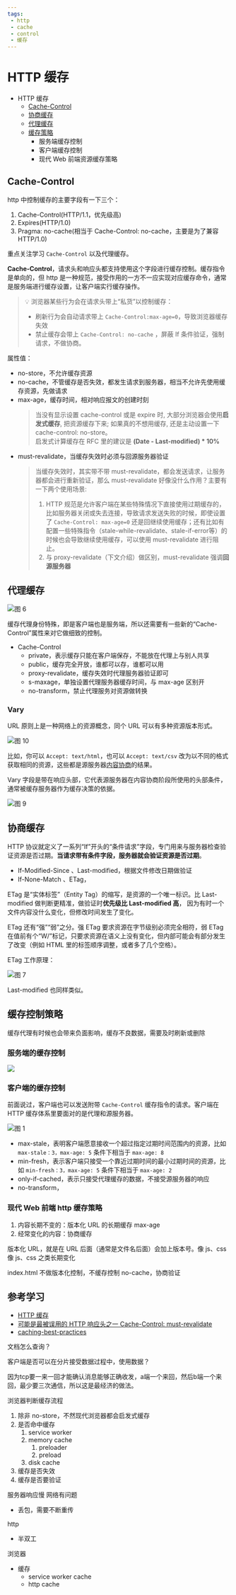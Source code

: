 ```yaml
---
tags:
 - http
 - cache
 - control
 - 缓存
---
```

# HTTP 缓存

- HTTP 缓存
  - [Cache-Control](#cache-control)
  - [协商缓存](#协商缓存)
  - [代理缓存](#代理缓存)
  - [缓存策略](#缓存策略)
    - 服务端缓存控制
    - 客户端缓存控制
    - 现代 Web 前端资源缓存策略
## Cache-Control

http 中控制缓存的主要字段有一下三个：

1. Cache-Control(HTTP/1.1，优先级高)
2. Expires(HTTP/1.0)
3. Pragma: no-cache(相当于 Cache-Control: no-cache，主要是为了兼容 HTTP/1.0)

重点关注学习 `Cache-Control` 以及代理缓存。
  
**Cache-Control**，请求头和响应头都支持使用这个字段进行缓存控制。缓存指令是单向的，但 http 是一种规范，接受作用的一方不一应实现对应缓存命令，通常是服务端进行缓存设置，让客户端实行缓存操作。

> 💡 浏览器某些行为会在请求头带上“私货”以控制缓存：  
> - 刷新行为会自动请求带上 `Cache-Control:max-age=0`，导致浏览器缓存失效
> - 禁止缓存会带上 `Cache-Control: no-cache` ，屏蔽 If 条件验证，强制请求，不做协商。

属性值：

- no-store，不允许缓存资源
- no-cache，不管缓存是否失效，都发生请求到服务器，相当不允许先使用缓存资源，先做请求
- max-age，缓存时间，相对响应报文的创建时刻
  > 当没有显示设置 cache-control 或是 expire 时, 大部分浏览器会使用**启发式缓存**, 把资源缓存下来; 如果真的不想用缓存, 还是主动设置一下cache-control: no-store。  
  > 启发式计算缓存在 RFC 里的建议是 **(Date - Last-modified) * 10%**
- must-revalidate，当缓存失效时必须与回源服务器验证
  >  当缓存失效时，其实带不带 must-revalidate，都会发送请求，让服务器都会进行重新验证，那么 must-revalidate 好像没什么作用？主要有一下两个使用场景:
  > 1. HTTP 规范是允许客户端在某些特殊情况下直接使用过期缓存的，比如服务器关闭或失去连接，导致请求发送失败的时候，即使设置了 `Cache-Control: max-age=0` 还是回继续使用缓存；还有比如有配置一些特殊指令（stale-while-revalidate、stale-if-error等）的时候也会导致继续使用缓存，可以使用 must-revalidate 进行阻止。
  > 2. 与 proxy-revalidate（下文介绍）做区别，must-revalidate 强调**回源服务器**

## 代理缓存

![图 6](./images/6561aa12c52e04d459ba53c9d9eaba278a41bcacba1af8a51f64bda2ecfb6db9.png)  

缓存代理身份特殊，即是客户端也是服务端，所以还需要有一些新的“Cache-Control”属性来对它做细致的控制。

- Cache-Control
  - private，表示缓存只能在客户端保存，不能放在代理上与别人共享
  - public，缓存完全开放，谁都可以存，谁都可以用
  - proxy-revalidate，缓存失效时代理服务器验证即可
  - s-maxage，单独设置代理服务器缓存时间，与 max-age 区别开
  - no-transform，禁止代理服务对资源做转换
### Vary

URL 原则上是一种网络上的资源概念，同个 URL 可以有多种资源版本形式。

![图 10](./images/a88d34744c98992ce0bd38df170fbf74743743e010f0f7e558738bd9d1d72dfd.png)  

比如，你可以 `Accept: text/html`，也可以 `Accept: text/csv` 改为以不同的格式获取相同的资源，这些都是源服务器[内容协商](https://developer.mozilla.org/zh-CN/docs/Web/HTTP/Content_negotiation)的结果。

Vary 字段是带在响应头部，它代表源服务器在内容协商阶段所使用的头部条件，通常被缓存服务器作为缓存决策的依据。

![图 9](./images/7d679f31875e7cfb7cc3f3f99efc6030698374dbedcc437da771db25f34c7551.png)  

## 协商缓存

HTTP 协议就定义了一系列“If”开头的“条件请求”字段，专门用来与服务器检查验证资源是否过期。**当请求带有条件字段，服务器就会验证资源是否过期**。

- If-Modified-Since 、Last-modified，根据文件修改日期做验证
- If-None-Match 、ETag，

ETag 是“实体标签”（Entity Tag）的缩写，是资源的一个唯一标识。比 Last-modified 做判断更精准，做验证时**优先级比 Last-modified 高**， 因为有时一个文件内容没什么变化，但修改时间发生了变化。

ETag 还有“强”“弱”之分。强 ETag 要求资源在字节级别必须完全相符，弱 ETag 在值前有个“W/”标记，只要求资源在语义上没有变化，但内部可能会有部分发生了改变（例如 HTML 里的标签顺序调整，或者多了几个空格）。

ETag 工作原理：

![图 7](./images/afaff54aeae0a40176e285f89da7fe10d6a1cd77a34b4da13dcb4ffb3b6b67b4.png)  

Last-modified 也同样类似。 

## 缓存控制策略

缓存代理有时候也会带来负面影响，缓存不良数据，需要及时刷新或删除
### 服务端的缓存控制

![](./images/server-cache-control.svg)  
### 客户端的缓存控制

前面说过，客户端也可以发送附带 `Cache-Control` 缓存指令的请求。客户端在 HTTP 缓存体系里要面对的是代理和源服务器。

![图 1](images/9b4fa558a294f0716e7dad1d5d8e20b9ffdd5056ac5ad2efa02d3c2ed9cc0756.png) 

- max-stale，表明客户端愿意接收一个超过指定过期时间范围内的资源，比如 `max-stale：3，max-age: 5` 条件下相当于 `max-age: 8`
- min-fresh，表示客户端只接受一个靠近过期时间的最小过期时间的资源，比如 `min-fresh：3，max-age: 5` 条件下相当于 `max-age: 2`
- only-if-cached，表示只接受代理缓存的数据，不接受源服务器的响应
- no-transform，

### 现代 Web 前端 http 缓存策略

1. 内容长期不变的：版本化 URL 的长期缓存 max-age
2. 经常变化的内容：协商缓存

版本化 URL，就是在 URL 后面（通常是文件名后面）会加上版本号。像 js、css
像 js、css 之类长期变化

index.html 不做版本化控制，不缓存控制 no-cache，协商验证
## 参考学习
 

- [HTTP 缓存](https://developer.mozilla.org/zh-CN/docs/Web/HTTP/Caching#Cache_validation)
- [可能是最被误用的 HTTP 响应头之一 Cache-Control: must-revalidate](https://zhuanlan.zhihu.com/p/60357719)
- [caching-best-practices](https://jakearchibald.com/2016/caching-best-practices/)



文档怎么查询？





客户端是否可以在分片接受数据过程中，使用数据？

因为tcp要一来一回才能确认消息能够正确收发，a端一个来回，然后b端一个来回，最少要三次通信，所以这是最经济的做法。



浏览器判断缓存流程
1. 除非 no-store，不然现代浏览器都会启发式缓存
2. 是否命中缓存
   1. service worker
   2. memory cache
      1. preloader
      2. preload
   3. disk cache
3. 缓存是否失效
4. 缓存是否要验证


服务器响应慢
网络有问题
 - 丢包，需要不断重传

http
- 半双工

浏览器
- 缓存
  - service worker cache
  - http cache